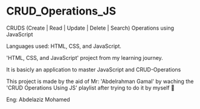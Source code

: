 # CRUD_Operations_JS

CRUDS (Create | Read | Update | Delete | Search) Operations using JavaScript

Languages used: HTML, CSS, and JavaScript.

'HTML, CSS, and JavaScript' project from my learning journey.

It is basicly an application to master JavaScript and CRUD-Operations

This project is made by the aid of Mr: 'Abdelrahman Gamal' by waching the 'CRUD Operations Using JS' playlist after trying to do it by myself 🥰

Eng: Abdelaziz Mohamed
